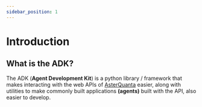 ```yaml
---
sidebar_position: 1
---
```



# Introduction
## What is the  ADK?
The ADK (**Agent Development Kit**) is a python library / framework that makes interacting
with the web APIs of [AsterQuanta](https://www.asterquanta.com) easier, along with utilities to
make commonly built applications **(agents)** built with the API, also easier to develop.